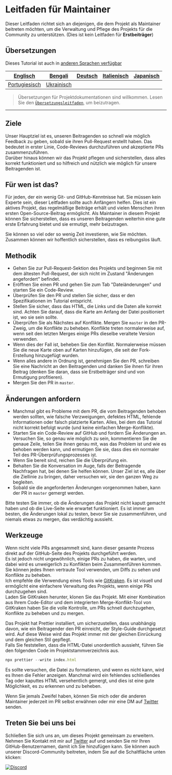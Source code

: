 # Leitfaden für Maintainer

Dieser Leitfaden richtet sich an diejenigen, die dem Projekt als Maintainer beitreten möchten, um die Verwaltung und Pflege des Projekts für die Community zu unterstützen. (Dies ist kein Leitfaden für **Erstbeiträger**)

## Übersetzungen

Dieses Tutorial ist auch in [anderen Sprachen verfügbar](/translations/README.md)

| [Englisch](/maintainer_guide.md) | [Bengali](/translations/maintainer_guide/maintainer_guide.ben.md) | [Deutsch](/translations/maintainer_guide/maintainer_guide.ger.md) | [Italienisch](/translations/maintainer_guide/maintainer_guide.ita.md) | [Japanisch](/translations/maintainer_guide/maintainer_guide.jpn.md) |
| :---: | :---: | :---: | :---: | :---: |
| [Portugiesisch](/translations/maintainer_guide/maintainer_guide.por.md) | [Ukrainisch](/translations/maintainer_guide/maintainer_guide.ukr.md) |

> Übersetzungen für Projektdokumentationen sind willkommen. Lesen Sie den [`Übersetzungsleitfaden`](/translations/README.md), um beizutragen.

---

## Ziele

Unser Hauptziel ist es, unseren Beitragenden so schnell wie möglich Feedback zu geben, sobald sie ihren Pull-Request erstellt haben. Das bedeutet in erster Linie, Code-Reviews durchzuführen und akzeptierte PRs zusammenzuführen.  
Darüber hinaus können wir das Projekt pflegen und sicherstellen, dass alles korrekt funktioniert und so hilfreich und nützlich wie möglich für unsere Beitragenden ist.

## Für wen ist das?

Für jeden, der ein wenig Git- und GitHub-Kenntnisse hat. Sie müssen kein Experte sein, dieser Leitfaden sollte auch Anfängern helfen. Dies ist ein aktives Projekt, das regelmäßige Beiträge erhält und vielen Menschen ihren ersten Open-Source-Beitrag ermöglicht. Als Maintainer in diesem Projekt können Sie sicherstellen, dass es unseren Beitragenden weiterhin eine gute erste Erfahrung bietet und sie ermutigt, mehr beizutragen.

Sie können so viel oder so wenig Zeit investieren, wie Sie möchten. Zusammen können wir hoffentlich sicherstellen, dass es reibungslos läuft.

## Methodik

- Gehen Sie zur Pull-Request-Sektion des Projekts und beginnen Sie mit dem ältesten Pull-Request, der sich nicht im Zustand "Änderungen angefordert" befindet.
- Eröffnen Sie einen PR und gehen Sie zum Tab "Dateiänderungen" und starten Sie ein Code-Review.
- Überprüfen Sie den PR und stellen Sie sicher, dass er den Spezifikationen im Tutorial entspricht.
- Stellen Sie sicher, dass das HTML, die Links und die Daten alle korrekt sind. Achten Sie darauf, dass die Karte am Anfang der Datei positioniert ist, wo sie sein sollte.
- Überprüfen Sie als Nächstes auf Konflikte. Mergen Sie `master` in den PR-Zweig, um die Konflikte zu beheben. Konflikte treten normalerweise auf, wenn seit den letzten Merges einige PRs dieselbe veraltete Version verwenden.
- Wenn dies der Fall ist, beheben Sie den Konflikt. Normalerweise müssen Sie die neue Karte oben auf Karten hinzufügen, die seit der Fork-Erstellung hinzugefügt wurden.
- Wenn alles andere in Ordnung ist, genehmigen Sie den PR, schreiben Sie eine Nachricht an den Beitragenden und danken Sie ihnen für ihren Beitrag (denken Sie daran, dass sie Erstbeiträger sind und von Ermutigung profitieren).
- Mergen Sie den PR in `master`.

## Änderungen anfordern

- Manchmal gibt es Probleme mit dem PR, die vom Beitragenden behoben werden sollten, wie falsche Verzweigungen, defektes HTML, fehlende Informationen oder falsch platzierte Karten. Alles, bei dem das Tutorial nicht korrekt befolgt wurde (und keine einfachen Merge-Konflikte).
- Starten Sie ein Code-Review auf GitHub und fordern Sie Änderungen an. Versuchen Sie, so genau wie möglich zu sein, kommentieren Sie die genaue Zeile, teilen Sie ihnen genau mit, was das Problem ist und wie es behoben werden kann, und ermutigen Sie sie, dass dies ein normaler Teil des PR-Überprüfungsprozesses ist.
- Wenn Sie bereit sind, reichen Sie die Überprüfung ein.
- Behalten Sie die Konversation im Auge, falls der Beitragende Nachfragen hat, bei denen Sie helfen können. Unser Ziel ist es, alle über die Ziellinie zu bringen, daher versuchen wir, sie den ganzen Weg zu begleiten.
- Sobald sie die angeforderten Änderungen vorgenommen haben, kann der PR in `master` gemergt werden.

Bitte testen Sie immer, ob die Änderungen das Projekt nicht kaputt gemacht haben und ob die Live-Seite wie erwartet funktioniert. Es ist immer am besten, die Änderungen lokal zu testen, bevor Sie sie zusammenführen, und niemals etwas zu mergen, das verdächtig aussieht.

## Werkzeuge

Wenn nicht viele PRs angesammelt sind, kann dieser gesamte Prozess direkt auf der GitHub-Seite des Projekts durchgeführt werden.  
Es ist jedoch nicht ungewöhnlich, einige PRs zu haben, die warten, und dabei wird es unweigerlich zu Konflikten beim Zusammenführen kommen. Sie können jedes Ihnen vertraute Tool verwenden, um Diffs zu sehen und Konflikte zu beheben.  
Ich empfehle die Verwendung eines Tools wie [GitKraken](https://www.gitkraken.com/download). Es ist visuell und ermöglicht eine einfachere Verwaltung des Projekts, wenn einige PRs durchzugehen sind.  
Laden Sie GitKraken herunter, klonen Sie das Projekt. Mit einer Kombination aus Ihrem Code-Editor und dem integrierten Merge-Konflikt-Tool von GitKraken haben Sie die volle Kontrolle, um PRs schnell durchzugehen, Konflikte zu beheben und zu mergen.

Das Projekt hat Prettier installiert, um sicherzustellen, dass unabhängig davon, wie ein Beitragender den PR einreicht, der Style-Guide durchgesetzt wird. Auf diese Weise wird das Projekt immer mit der gleichen Einrückung und dem gleichen Stil gepflegt.  
Falls Sie feststellen, dass die HTML-Datei unordentlich aussieht, führen Sie den folgenden Code im Projektstammverzeichnis aus.

```js
npx prettier --write index.html
```
Es sollte versuchen, die Datei zu formatieren, und wenn es nicht kann, wird es Ihnen die Fehler anzeigen. Manchmal wird ein fehlendes schließendes Tag oder kaputtes HTML versehentlich gemergt, und dies ist eine gute Möglichkeit, es zu erkennen und zu beheben.

Wenn Sie jemals Zweifel haben, können Sie mich oder die anderen Maintainer jederzeit im PR selbst erwähnen oder mir eine DM auf [Twitter](https://twitter.com/Syknapse) senden.

## Treten Sie bei uns bei

Schließen Sie sich uns an, um dieses Projekt gemeinsam zu erweitern. Nehmen Sie Kontakt mit mir auf [Twitter](https://twitter.com/Syknapse) auf und senden Sie mir Ihren GitHub-Benutzernamen, damit ich Sie hinzufügen kann. Sie können auch unserer Discord-Community beitreten, indem Sie auf die Schaltfläche unten klicken:

[![Discord](https://badgen.net/discord/online-members/tWkvS4ueVF?label=Join%20Our%20Discord%20Server&icon=discord)](https://discord.gg/tWkvS4ueVF 'Treten Sie unserem Discord-Server bei!')
